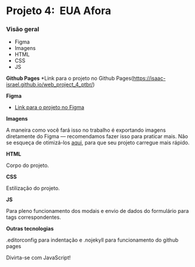 # Projeto 4:  EUA Afora

### Visão geral

* Figma
* Imagens
* HTML
* CSS
* JS

**Github Pages**
*Link para o projeto no Github Pages(https://isaac-israel.github.io/web_project_4_ptbr/)

**Figma**

* [Link para o projeto no Figma](https://www.figma.com/file/XfB6BSINvliub43JgKza1e/WEB.-Sprint-4.-Around-The-U.S.-desktop-%2B-mobile-pt)

**Imagens**

A maneira como você fará isso no trabalho é exportando imagens diretamente do Figma — recomendamos fazer isso para praticar mais. Não se esqueça de otimizá-los [aqui](https://tinypng.com/), para que seu projeto carregue mais rápido.

**HTML**

Corpo do projeto.

**CSS**

Estilização do projeto.

**JS**

Para pleno funcionamento dos modais e envio de dados do formulário para tags correspondentes.

**Outras tecnologias**

.editorconfig para indentação e .nojekyll para funcionamento do github pages

Divirta-se com JavaScript!
